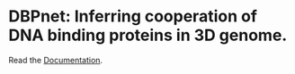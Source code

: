 # DBPnet: Inferring cooperation of DNA binding proteins in 3D genome.

Read the [Documentation](https://kaizhang.github.io/DBPnet/).
